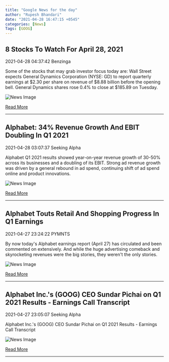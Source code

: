 ```yaml
---
title: "Google News for the day"
author: "Rupesh Bhandari"
date: "2021-04-28 16:47:15 +0545"
categories: [News]
Tags: [GOOG]
---
```


## 8 Stocks To Watch For April 28, 2021

2021-04-28 04:37:42 Benzinga

Some of the stocks that may grab investor focus today are: Wall Street expects General Dynamics Corporation (NYSE: GD) to report quarterly earnings at $2.30 per share on revenue of $8.88 billion before the opening bell. General Dynamics shares rose 0.4% to close at $185.89 on Tuesday.

![News Image](https://cdn.snapi.dev/images/v1/u/r/urlhttps3a2f2fgfoolcdncom2feditorial2fimages2f5638282fmoney-seriesjpgw700opresize-788999.jpg)

[Read More](https://www.benzinga.com/news/earnings/21/04/20830564/8-stocks-to-watch-for-april-28-2021)

---
        
## Alphabet: 34% Revenue Growth And EBIT Doubling In Q1 2021

2021-04-28 03:07:37 Seeking Alpha

Alphabet Q1 2021 results showed year-on-year revenue growth of 30-50% across its businesses and a doubling of its EBIT. Strong ad revenue growth was driven by a general rebound in ad spend, continuing shift of ad spend online and product innovations.

![News Image](https://cdn.snapi.dev/images/v1/p/0/earnings-beat-already-priced-in-for-googles-stock-783679-788934.jpg)

[Read More](https://seekingalpha.com/article/4421849-alphabet-google-earnings-q1-2021-revenue-growth-ebit-doubling)

---
        
## Alphabet Touts Retail And Shopping Progress In Q1 Earnings

2021-04-27 23:24:22 PYMNTS

By now today's Alphabet earnings report (April 27) has circulated and been commented on extensively. And while the huge advertising comeback and skyrocketing revenues were the big stories, they weren't the only stories.

![News Image](https://cdn.snapi.dev/images/v1/g/o/google-alphabet-earnings-457x274-788868.jpg)

[Read More](https://www.pymnts.com/earnings/2021/alphabet-touts-retail-and-shopping-progress-in-q1-earnings/)

---
        
## Alphabet Inc.'s (GOOG) CEO Sundar Pichai on Q1 2021 Results - Earnings Call Transcript

2021-04-27 23:05:07 Seeking Alpha

Alphabet Inc.'s (GOOG) CEO Sundar Pichai on Q1 2021 Results - Earnings Call Transcript

![News Image](https://cdn.snapi.dev/images/v1/9/n/transcript12-788850.jpg)

[Read More](https://seekingalpha.com/article/4421824-alphabet-inc-s-goog-ceo-sundar-pichai-on-q1-2021-results-earnings-call-transcript)

---
        